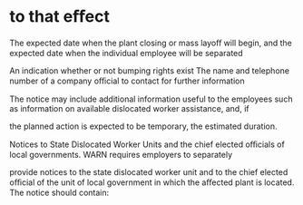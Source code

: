 # to that eﬀect

The expected date when the plant closing or mass layoﬀ will begin, and the expected date when the individual employee will be separated

An indication whether or not bumping rights exist The name and telephone number of a company oﬃcial to contact for further information

The notice may include additional information useful to the employees such as information on available dislocated worker assistance, and, if

the planned action is expected to be temporary, the estimated duration.

Notices to State Dislocated Worker Units and the chief elected oﬃcials of local governments. WARN requires employers to separately

provide notices to the state dislocated worker unit and to the chief elected oﬃcial of the unit of local government in which the aﬀected plant is located. The notice should contain: